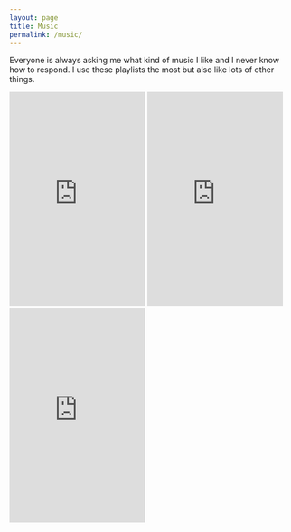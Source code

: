 ```yaml
---
layout: page
title: Music
permalink: /music/
---
```

Everyone is always asking me what kind of music I like and I never know how to respond. I use these playlists the most but also like lots of other things.

<div>
<iframe src="https://open.spotify.com/embed/user/gymnastictoast/playlist/3lP4KxeEKHHLtCKC4KL3kV" width="240" height="380" frameborder="0" allowtransparency="true" allow="encrypted-media"></iframe>

<iframe src="https://open.spotify.com/embed/user/gymnastictoast/playlist/3u3L2hXr9rG6G8e8bqPSqb" width="240" height="380" frameborder="0" allowtransparency="true" allow="encrypted-media"></iframe>

<iframe src="https://open.spotify.com/embed/user/gymnastictoast/playlist/72GzGD8a6zRpVOKbB3WdKC" width="240" height="380" frameborder="0" allowtransparency="true" allow="encrypted-media"></iframe>


</div>
